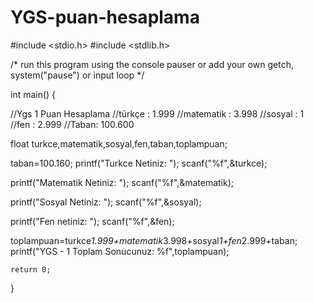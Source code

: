 # YGS-puan-hesaplama

#include <stdio.h>
#include <stdlib.h>

/* run this program using the console pauser or add your own getch, system("pause") or input loop */

int main() {
	
	
	
//Ygs 1 Puan Hesaplama
//türkçe : 1.999
//matematik : 3.998
//sosyal : 1
//fen : 2.999
//Taban: 100.600

float turkce,matematik,sosyal,fen,taban,toplampuan;

taban=100.160;
printf("Turkce Netiniz: ");
scanf("%f",&turkce);

printf("Matematik Netiniz: ");
scanf("%f",&matematik);

printf("Sosyal Netiniz: ");
scanf("%f",&sosyal);

printf("Fen netiniz: ");
scanf("%f",&fen);

toplampuan=turkce*1.999+matematik*3.998+sosyal*1+fen*2.999+taban;
printf("YGS - 1 Toplam Sonucunuz: %f",toplampuan);
		
	return 0;
}
